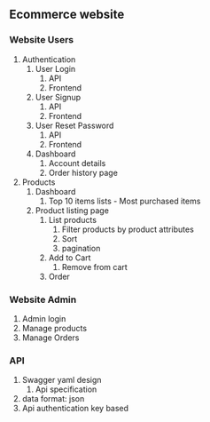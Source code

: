 ## Ecommerce website

### Website Users
1. Authentication
   1. User Login
      1. API
      2. Frontend
   2. User Signup
      1. API 
      2. Frontend
   3. User Reset Password
      1. API
      2. Frontend
   4. Dashboard
      1. Account details
      2. Order history page
2. Products
   1. Dashboard
      1. Top 10 items lists - Most purchased items
   2. Product listing page
      1. List products
         1. Filter products by product attributes
         2. Sort 
         3. pagination
      2. Add to Cart
         1. Remove from cart
      3. Order

### Website Admin
1. Admin login
2. Manage products
3. Manage Orders


### API
1. Swagger yaml design
   1. Api specification
2. data format: json
3. Api authentication key based